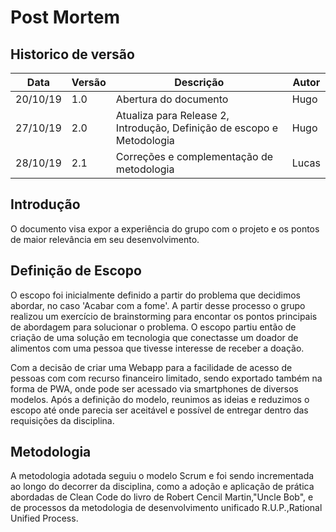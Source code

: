 # Post Mortem

## Historico de versão

 Data | Versão | Descrição | Autor
 ---- | ------ | --------- | -----
20/10/19 | 1.0 | Abertura do documento | Hugo
27/10/19 | 2.0 | Atualiza para Release 2, Introdução, Definição de escopo e Metodologia | Hugo
28/10/19 | 2.1 | Correções e complementação de metodologia | Lucas

## Introdução

O documento visa expor a experiência do grupo com o projeto
e os pontos de maior relevância em seu desenvolvimento.

## Definição de Escopo

O escopo foi inicialmente definido a partir do problema que decidimos abordar, no caso 'Acabar com a fome'.
A partir desse processo o grupo realizou um exercício de brainstorming para encontar os pontos principais de 
abordagem para solucionar o problema. O escopo partiu então de criação de uma solução em tecnologia que 
conectasse um doador de alimentos com uma pessoa que tivesse interesse de receber a doação.

Com a decisão de criar uma Webapp para a facilidade de acesso de pessoas com com recurso financeiro limitado, sendo exportado também na forma de PWA, onde pode ser acessado via smartphones de diversos modelos. Após a definição do modelo, reunimos as ideias e reduzimos o escopo até onde parecia ser aceitável e possível de entregar dentro das requisições da disciplina.

## Metodologia

A metodologia adotada seguiu o modelo Scrum e foi sendo incrementada ao longo do decorrer da disciplina, como a adoção e aplicação de prática abordadas de Clean Code do livro de Robert Cencil Martin,"Uncle Bob", e  de processos da metodologia de desenvolvimento unificado R.U.P.,Rational Unified Process.



